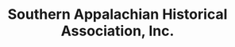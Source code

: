 ---
layout: repo
title: "Southern Appalachian Historical Association, Inc."
id: 4635
permalink: repos/4635/
---